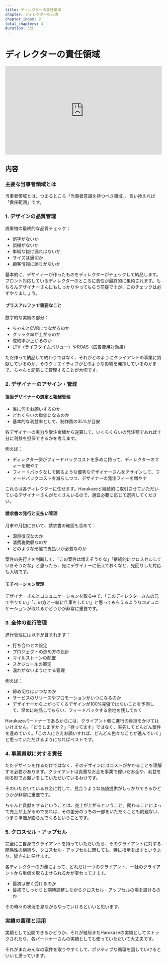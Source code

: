 ```yaml
---
title: ディレクターの責任領域
chapter: ディレクターの心得
chapter_index: 2
total_chapters: 4
duration: 3分
---
```


# ディレクターの責任領域

<div style="position: relative; padding-bottom: 56.25%; height: 0;"><iframe src="https://www.loom.com/embed/1987f8962c0341328e8e031555d8899d?sid=3f4821e0-7bfe-4eb2-a8d7-d0268487319c" frameborder="0" webkitallowfullscreen mozallowfullscreen allowfullscreen style="position: absolute; top: 0; left: 0; width: 100%; height: 100%;"></iframe></div>

## 内容

### 主要な当事者領域とは

当事者領域とは、つまるところ「当事者意識を持つべき領域」、言い換えれば「責任範囲」です。

### 1. デザインの品質管理

成果物の最終的な品質チェック：
- 誤字がないか
- 誤植がないか
- 単純な抜け漏れはないか
- サイズは適切か
- 顧客情報に誤りがないか

基本的に、デザイナーが作ったものをディレクターがチェックして納品します。フロント対応しているディレクターのところに責任が最終的に集約されます。もちろんデザイナーさんにもしっかりやってもらう前提ですが、このチェックは必ずやりましょう。

#### プラスアルファで重要なこと

数字的な実績の部分：
- ちゃんとCVRにつながるのか
- クリック率が上がるのか
- 成約率が上がるのか
- LTV（ライフタイムバリュー）やROAS（広告費用対効果）

ただ作って納品して終わりではなく、それがどのようにクライアントの事業に貢献しているのか、そのクリエイティブがどのような影響を発揮しているのかまで、ちゃんと記憶して管理することが大切です。

### 2. デザイナーのアサイン・管理

#### 担当デザイナーの選定と報酬管理
- 誰に何をお願いするのか
- どれくらいの単価になるのか
- 基本的な利益率として、制作費の35%が目安

各デザイナーの実力や受注金額から逆算して、いくらくらいの発注額であれば十分に利益を担保できるかを考えます。

例えば：
- ディレクター側がフィードバックコストを多めに持って、ディレクターのフィーを増やす
- フィードバックなしで回るような優秀なデザイナーさんをアサインして、フィードバックコストを減らしつつ、デザイナーの発注フィーを増やす

これらは各ディレクターに任せます。Harukazeと継続的に取引させていただいているデザイナーさんがたくさんいるので、適宜必要に応じて選択してください。

#### 請求書の発行と支払い管理

月末や月初において、請求書の確認も含めて：
- 源泉徴収なのか
- 消費税徴収なのか
- どのような形態で支払いが必要なのか

案件の先行きを判断して、「この案件は増えそうだな」「継続的にクロスセルしていきそうだな」と思ったら、先にデザイナーに伝えておくなど、先回りした対応も大切です。

#### モチベーション管理

デザイナーさんとコミュニケーションを取る中で、「このディレクターさんの元でやりたい」「この方と一緒に仕事をしたい」と思ってもらえるようなコミュニケーションが取れるかどうかが非常に重要です。

### 3. 全体の進行管理

進行管理には以下が含まれます：
- 打ち合わせの設定
- プロジェクトの進め方の設計
- マイルストーンの配置
- スケジュールの策定
- 漏れがないようにする管理

例えば：
- 締め切りはいつなのか
- サービスのリリースやプロモーションがいつになるのか
- デザイナーから上がってくるデザインが100%完璧ではないことを予測して、早めに納品してもらい、フィードバックする余地を残しておく

Harukazeパートナーであるからには、クライアント側に進行の負担をかけてはいけません。「どうしますか？」「待ってます」ではなく、率先してどんどん案件を進めていく。「この人にさえお願いすれば、どんどん色々なことが進んでいく」と思っていただけるようになればベストです。

### 4. 事業貢献に対する責任

ただデザインを作るだけではなく、そのデザインにはコストがかかることを理解する必要があります。クライアントは貴重なお金を事業で稼いだお金や、利益を削る形でお願いをしていただいているわけです。

そのいただいているお金に対して、見合うような価値提供がしっかりできるかどうかが非常に重要です。

ちゃんと貢献をするということは、売上が上がるということ。関わることによって売上が上がるのであれば、その差分のうちの一部をいただくことも問題ない、つまり単価が膨らんでくるということです。

### 5. クロスセル・アップセル

完全にご自身でクライアントを持っていただいたら、そのクライアントに対する関係性の構築や、クロスセル・アップセルに関しても、特に指示を出すというより、皆さんに任せます。

各ディレクターの力量によって、どれだけ一つのクライアント、一社のクライアントから単価を膨らませられるかが変わってきます。

- 最初は安く受けるのか
- 最初でしっかりと期待調整しながらクロスセル・アップセルの場を設けるのか

その時々の状況を見ながらやっていけるといいと思います。

### 実績の蓄積と活用

実績として公開できるかどうか、それが結局またHarukazeの実績としてストックされたり、各パートナーさんの実績としても使っていただいて大丈夫です。

それがまたみんなの案件を取りやすくして、ポジティブな循環を回していけるといいと思っています。

